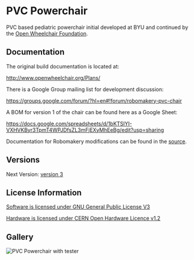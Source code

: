 # PVC Powerchair

PVC based pediatric powerchair initial developed at BYU and continued by the [Open Wheelchair Foundation](http://openwheelchair.org/).

## Documentation

The original build documentation is located at:

http://www.openwheelchair.org/Plans/

There is a Google Group mailing list for development discussion:

https://groups.google.com/forum/?hl=en#!forum/robomakery-pvc-chair

A BOM for version 1 of the chair can be found here as a Google Sheet:

https://docs.google.com/spreadsheets/d/1bKTSlYI-VXHVKByr3TpmT4WPJDfsZL3mFjEXyMhEeBg/edit?usp=sharing

Documentation for Robomakery modifications can be found in the [source](docs/README.md).

## Versions

Next Version: [version 3](docs/v3/notes.md)

## License Information

[Software is licensed under GNU General Public License V3](software/LICENSE)

[Hardware is licensed under CERN Open Hardware Licence v1.2](hardware/LICENSE)

## Gallery

![PVC Powerchair with tester](images/pvc-chair.jpg)
